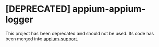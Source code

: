 # [DEPRECATED] appium-appium-logger

This project has been deprecated and should not be used. Its code has been merged into [appium-support](https://github.com/appium/appium-support).
